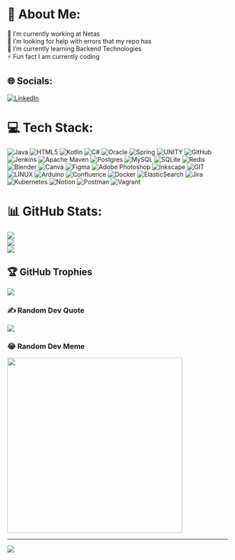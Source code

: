 # 💫 About Me:
🔭 I’m currently working at Netas<br>🤝 I’m looking for help with errors that my repo has<br>🌱 I’m currently learning Backend Technologies<br>⚡ Fun fact I am currently coding


## 🌐 Socials:
[![LinkedIn](https://img.shields.io/badge/LinkedIn-%230077B5.svg?logo=linkedin&logoColor=white)](https://linkedin.com/in//ranasaribas) 

# 💻 Tech Stack:
![Java](https://img.shields.io/badge/java-%23ED8B00.svg?style=flat-square&logo=java&logoColor=white) ![HTML5](https://img.shields.io/badge/html5-%23E34F26.svg?style=flat-square&logo=html5&logoColor=white) ![Kotlin](https://img.shields.io/badge/kotlin-%230095D5.svg?style=flat-square&logo=kotlin&logoColor=white) ![C#](https://img.shields.io/badge/c%23-%23239120.svg?style=flat-square&logo=c-sharp&logoColor=white) ![Oracle](https://img.shields.io/badge/Oracle-F80000?style=flat-square&logo=oracle&logoColor=white) ![Spring](https://img.shields.io/badge/spring-%236DB33F.svg?style=flat-square&logo=spring&logoColor=white) ![UNITY](https://img.shields.io/badge/Unity-%2320232a.svg?style=flat-square&logo=unity&logoColor=white) ![GitHub](https://img.shields.io/badge/GitHub-%23121011.svg?style=flat-square&logo=github&logoColor=white) ![Jenkins](https://img.shields.io/badge/jenkins-%232C5263.svg?style=flat-square&logo=jenkins&logoColor=white) ![Apache Maven](https://img.shields.io/badge/Apache%20Maven-C71A36?style=flat-square&logo=Apache%20Maven&logoColor=white) ![Postgres](https://img.shields.io/badge/postgres-%23316192.svg?style=flat-square&logo=postgresql&logoColor=white) ![MySQL](https://img.shields.io/badge/mysql-%2300f.svg?style=flat-square&logo=mysql&logoColor=white) ![SQLite](https://img.shields.io/badge/sqlite-%2307405e.svg?style=flat-square&logo=sqlite&logoColor=white) ![Redis](https://img.shields.io/badge/redis-%23DD0031.svg?style=flat-square&logo=redis&logoColor=white) ![Blender](https://img.shields.io/badge/blender-%23F5792A.svg?style=flat-square&logo=blender&logoColor=white) ![Canva](https://img.shields.io/badge/Canva-%2300C4CC.svg?style=flat-square&logo=Canva&logoColor=white) 	![Figma](https://img.shields.io/badge/figma-%23F24E1E.svg?style=flat-square&logo=figma&logoColor=white) ![Adobe Photoshop](https://img.shields.io/badge/adobephotoshop-%2331A8FF.svg?style=flat-square&logo=adobephotoshop&logoColor=white) ![Inkscape](https://img.shields.io/badge/Inkscape-e0e0e0?style=flat-square&logo=inkscape&logoColor=080A13) ![GIT](https://img.shields.io/badge/Git-fc6d26?style=flat-square&logo=git&logoColor=white) ![LINUX](https://img.shields.io/badge/Linux-FCC624?style=flat-square&logo=linux&logoColor=black) ![Arduino](https://img.shields.io/badge/-Arduino-00979D?style=flat-square&logo=Arduino&logoColor=white) ![Confluence](https://img.shields.io/badge/confluence-%23172BF4.svg?style=flat-square&logo=confluence&logoColor=white) ![Docker](https://img.shields.io/badge/docker-%230db7ed.svg?style=flat-square&logo=docker&logoColor=white) ![ElasticSearch](https://img.shields.io/badge/-ElasticSearch-005571?style=flat-square&logo=elasticsearch) ![Jira](https://img.shields.io/badge/jira-%230A0FFF.svg?style=flat-square&logo=jira&logoColor=white) ![Kubernetes](https://img.shields.io/badge/kubernetes-%23326ce5.svg?style=flat-square&logo=kubernetes&logoColor=white) ![Notion](https://img.shields.io/badge/Notion-%23000000.svg?style=flat-square&logo=notion&logoColor=white) ![Postman](https://img.shields.io/badge/Postman-FF6C37?style=flat-square&logo=postman&logoColor=white) ![Vagrant](https://img.shields.io/badge/vagrant-%231563FF.svg?style=flat-square&logo=vagrant&logoColor=white)
# 📊 GitHub Stats:
![](https://github-readme-stats.vercel.app/api?username=saribasrana&theme=synthwave&hide_border=false&include_all_commits=true&count_private=true)<br/>
![](https://github-readme-streak-stats.herokuapp.com/?user=saribasrana&theme=synthwave&hide_border=false)<br/>
![](https://github-readme-stats.vercel.app/api/top-langs/?username=saribasrana&theme=synthwave&hide_border=false&include_all_commits=true&count_private=true&layout=compact)

## 🏆 GitHub Trophies
![](https://github-profile-trophy.vercel.app/?username=saribasrana&theme=darkhub&no-frame=true&no-bg=true&margin-w=4)

### ✍️ Random Dev Quote
![](https://quotes-github-readme.vercel.app/api?type=horizontal&theme=radical)

### 😂 Random Dev Meme
<img src='https://randommeme-five.vercel.app/' style="height: 400px;"/>

---
[![](https://visitcount.itsvg.in/api?id=saribasrana&icon=9&color=11)](https://visitcount.itsvg.in)

